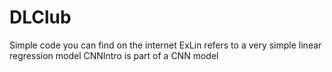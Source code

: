# DLClub
Simple code you can find on the internet
ExLin refers to a very simple linear regression model
CNNIntro is part of a CNN model
